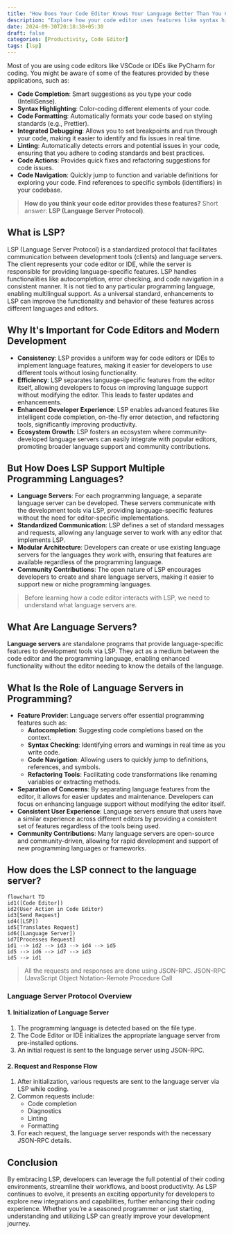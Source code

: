 ```yaml
---
title: "How Does Your Code Editor Knows Your Language Better Than You Could?"
description: "Explore how your code editor uses features like syntax highlighting, code completion, linting, and debugging to enhance coding efficiency and streamline workflows. These tools boost productivity, letting you focus on problem-solving instead of language details."
date: 2024-09-30T20:18:38+05:30
draft: false
categories: [Productivity, Code Editor]
tags: [lsp]
---
```


Most of you are using code editors like VSCode or IDEs like PyCharm for coding.
You might be aware of some of the features provided by these applications, such as:

- **Code Completion**:
  Smart suggestions as you type your code (IntelliSense).
- **Syntax Highlighting**:
  Color-coding different elements of your code.
- **Code Formatting**:
  Automatically formats your code based on styling standards (e.g., Prettier).
- **Integrated Debugging**:
  Allows you to set breakpoints and run through your code, making it easier to identify and fix issues in real time.
- **Linting**:
  Automatically detects errors and potential issues in your code, ensuring that you adhere to coding standards and best practices.
- **Code Actions**:
  Provides quick fixes and refactoring suggestions for code issues.
- **Code Navigation**:
  Quickly jump to function and variable definitions for exploring your code.
  Find references to specific symbols (identifiers) in your codebase.

> **How do you think your code editor provides these features?**
> Short answer: **LSP (Language Server Protocol)**.

## What is LSP?

LSP (Language Server Protocol) is a standardized protocol that facilitates communication between development tools (clients) and language servers.
The client represents your code editor or IDE, while the server is responsible for providing language-specific features.
LSP handles functionalities like autocompletion, error checking, and code navigation in a consistent manner.
It is not tied to any particular programming language, enabling multilingual support.
As a universal standard, enhancements to LSP can improve the functionality and behavior of these features across different languages and editors.

## Why It's Important for Code Editors and Modern Development

- **Consistency**:
  LSP provides a uniform way for code editors or IDEs to implement language features, making it easier for developers to use different tools without losing functionality.
- **Efficiency**:
  LSP separates language-specific features from the editor itself, allowing developers to focus on improving language support without modifying the editor. This leads to faster updates and enhancements.
- **Enhanced Developer Experience**:
  LSP enables advanced features like intelligent code completion, on-the-fly error detection, and refactoring tools, significantly improving productivity.
- **Ecosystem Growth**:
  LSP fosters an ecosystem where community-developed language servers can easily integrate with popular editors, promoting broader language support and community contributions.

## But How Does LSP Support Multiple Programming Languages?

- **Language Servers**:
  For each programming language, a separate language server can be developed.
  These servers communicate with the development tools via LSP, providing language-specific features without the need for editor-specific implementations.
- **Standardized Communication**:
  LSP defines a set of standard messages and requests, allowing any language server to work with any editor that implements LSP.
- **Modular Architecture**:
  Developers can create or use existing language servers for the languages they work with, ensuring that features are available regardless of the programming language.
- **Community Contributions**:
  The open nature of LSP encourages developers to create and share language servers, making it easier to support new or niche programming languages.

> Before learning how a code editor interacts with LSP, we need to understand what language servers are.

## What Are Language Servers?

**Language servers** are standalone programs that provide language-specific features to development tools via LSP.
They act as a medium between the code editor and the programming language, enabling enhanced functionality without the editor needing to know the details of the language.

## What Is the Role of Language Servers in Programming?

- **Feature Provider**:
  Language servers offer essential programming features such as:
  - **Autocompletion**:
    Suggesting code completions based on the context.
  - **Syntax Checking**:
    Identifying errors and warnings in real time as you write code.
  - **Code Navigation**:
    Allowing users to quickly jump to definitions, references, and symbols.
  - **Refactoring Tools**:
    Facilitating code transformations like renaming variables or extracting methods.
- **Separation of Concerns**:
  By separating language features from the editor, it allows for easier updates and maintenance.
  Developers can focus on enhancing language support without modifying the editor itself.
- **Consistent User Experience**:
  Language servers ensure that users have a similar experience across different editors by providing a consistent set of features regardless of the tools being used.
- **Community Contributions**:
  Many language servers are open-source and community-driven, allowing for rapid development and support of new programming languages or frameworks.

## How does the LSP connect to the language server?

```mermaid
flowchart TD
id1([Code Editor])
id2(User Action in Code Editor)
id3[Send Request]
id4([LSP])
id5[Translates Request]
id6([Language Server])
id7[Processes Request]
id1 --> id2 --> id3 --> id4 --> id5
id5 --> id6 --> id7 --> id3
id5 --> id1
```

> All the requests and responses are done using JSON-RPC.
> JSON-RPC (JavaScript Object Notation-Remote Procedure Call

### Language Server Protocol Overview

#### 1. Initialization of Language Server

1. The programming language is detected based on the file type.
2. The Code Editor or IDE initializes the appropriate language server from pre-installed options.
3. An initial request is sent to the language server using JSON-RPC.

#### 2. Request and Response Flow

1. After initialization, various requests are sent to the language server via LSP while coding.
2. Common requests include:
   - Code completion
   - Diagnostics
   - Linting
   - Formatting
3. For each request, the language server responds with the necessary JSON-RPC details.

## Conclusion

By embracing LSP, developers can leverage the full potential of their coding environments, streamline their workflows, and boost productivity.
As LSP continues to evolve, it presents an exciting opportunity for developers to explore new integrations and capabilities, further enhancing their coding experience.
Whether you’re a seasoned programmer or just starting, understanding and utilizing LSP can greatly improve your development journey.
